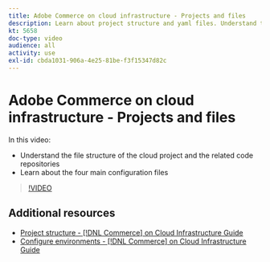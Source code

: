 ```yaml
---
title: Adobe Commerce on cloud infrastructure - Projects and files
description: Learn about project structure and yaml files. Understand the file structure of the Cloud project and all necessary repositories.
kt: 5658
doc-type: video
audience: all
activity: use
exl-id: cbda1031-906a-4e25-81be-f3f15347d82c
---
```

# Adobe Commerce on cloud infrastructure - Projects and files

In this video:

- Understand the file structure of the cloud project and the related code repositories
- Learn about the four main configuration files

>[!VIDEO](https://video.tv.adobe.com/v/35694?quality=12&learn=on)

## Additional resources

- [Project structure - [!DNL Commerce] on Cloud Infrastructure Guide](https://experienceleague.adobe.com/docs/commerce-cloud-service/user-guide/project/file-structure.html)
- [Configure environments - [!DNL Commerce] on Cloud Infrastructure Guide](https://experienceleague.adobe.com/docs/commerce-cloud-service/user-guide/configure/overview.html)
